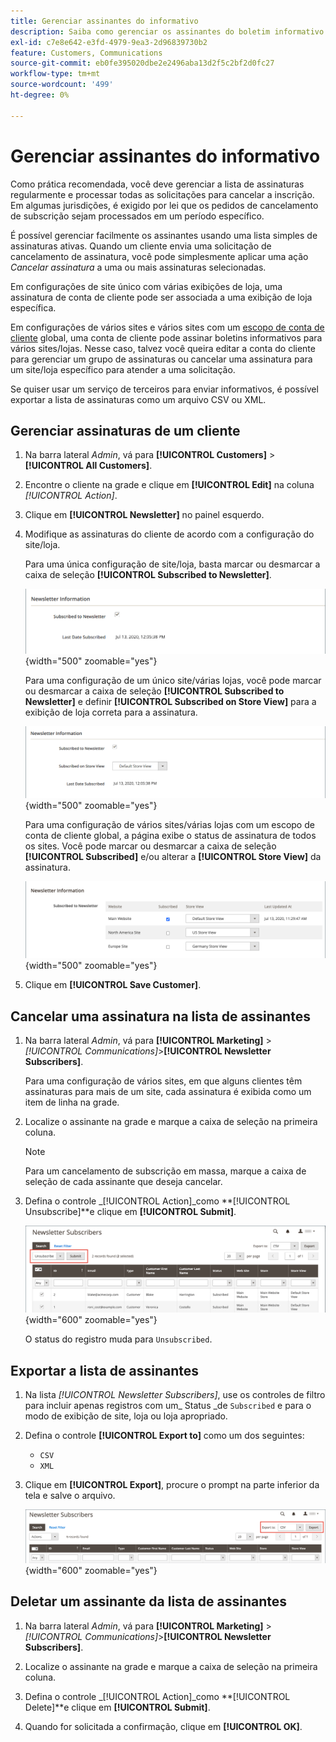 ```yaml
---
title: Gerenciar assinantes do informativo
description: Saiba como gerenciar os assinantes do boletim informativo usando uma lista simples de assinaturas ativas.
exl-id: c7e8e642-e3fd-4979-9ea3-2d96839730b2
feature: Customers, Communications
source-git-commit: eb0fe395020dbe2e2496aba13d2f5c2bf2d0fc27
workflow-type: tm+mt
source-wordcount: '499'
ht-degree: 0%

---
```


# Gerenciar assinantes do informativo

Como prática recomendada, você deve gerenciar a lista de assinaturas regularmente e processar todas as solicitações para cancelar a inscrição. Em algumas jurisdições, é exigido por lei que os pedidos de cancelamento de subscrição sejam processados em um período específico.

É possível gerenciar facilmente os assinantes usando uma lista simples de assinaturas ativas. Quando um cliente envia uma solicitação de cancelamento de assinatura, você pode simplesmente aplicar uma ação _Cancelar assinatura_ a uma ou mais assinaturas selecionadas.

Em configurações de site único com várias exibições de loja, uma assinatura de conta de cliente pode ser associada a uma exibição de loja específica.

Em configurações de vários sites e vários sites com um [escopo de conta de cliente](../customers/customer-account-scope.md) global, uma conta de cliente pode assinar boletins informativos para vários sites/lojas. Nesse caso, talvez você queira editar a conta do cliente para gerenciar um grupo de assinaturas ou cancelar uma assinatura para um site/loja específico para atender a uma solicitação.

Se quiser usar um serviço de terceiros para enviar informativos, é possível exportar a lista de assinaturas como um arquivo CSV ou XML.

## Gerenciar assinaturas de um cliente

1. Na barra lateral _Admin_, vá para **[!UICONTROL Customers]** > **[!UICONTROL All Customers]**.

1. Encontre o cliente na grade e clique em **[!UICONTROL Edit]** na coluna _[!UICONTROL Action]_.

1. Clique em **[!UICONTROL Newsletter]** no painel esquerdo.

1. Modifique as assinaturas do cliente de acordo com a configuração do site/loja.

   Para uma única configuração de site/loja, basta marcar ou desmarcar a caixa de seleção **[!UICONTROL Subscribed to Newsletter]**.

   ![Caixa de seleção de assinatura do boletim informativo do cliente de loja única](./assets/newsletter-customer-single-store.png){width="500" zoomable="yes"}

   Para uma configuração de um único site/várias lojas, você pode marcar ou desmarcar a caixa de seleção **[!UICONTROL Subscribed to Newsletter]** e definir **[!UICONTROL Subscribed on Store View]** para a exibição de loja correta para a assinatura.

   ![Caixa de seleção de assinatura do boletim informativo do cliente de várias lojas e seletor de exibição de loja](./assets/newsletter-customer-multi-store.png){width="500" zoomable="yes"}

   Para uma configuração de vários sites/várias lojas com um escopo de conta de cliente global, a página exibe o status de assinatura de todos os sites. Você pode marcar ou desmarcar a caixa de seleção **[!UICONTROL Subscribed]** e/ou alterar a **[!UICONTROL Store View]** da assinatura.

   ![Caixas de seleção de assinatura de boletim informativo de vários sites e seletores de exibição de repositório](./assets/newsletter-customer-multi-site.png){width="500" zoomable="yes"}

1. Clique em **[!UICONTROL Save Customer]**.

## Cancelar uma assinatura na lista de assinantes

1. Na barra lateral _Admin_, vá para **[!UICONTROL Marketing]** > _[!UICONTROL Communications]_>**[!UICONTROL Newsletter Subscribers]**.

   Para uma configuração de vários sites, em que alguns clientes têm assinaturas para mais de um site, cada assinatura é exibida como um item de linha na grade.

1. Localize o assinante na grade e marque a caixa de seleção na primeira coluna.

   >[!NOTE]
   >
   >Para um cancelamento de subscrição em massa, marque a caixa de seleção de cada assinante que deseja cancelar.

1. Defina o controle _[!UICONTROL Action]_como **[!UICONTROL Unsubscribe]**e clique em **[!UICONTROL Submit]**.

   ![Cancelar assinatura do informativo](./assets/newsletter-unsubscribe.png){width="600" zoomable="yes"}

   O status do registro muda para `Unsubscribed`.

## Exportar a lista de assinantes

1. Na lista _[!UICONTROL Newsletter Subscribers]_, use os controles de filtro para incluir apenas registros com um_ Status _de `Subscribed` e para o modo de exibição de site, loja ou loja apropriado.

1. Defina o controle **[!UICONTROL Export to]** como um dos seguintes:

   - `CSV`
   - `XML`

1. Clique em **[!UICONTROL Export]**, procure o prompt na parte inferior da tela e salve o arquivo.

   ![Exportar assinantes do informativo](./assets/newsletter-subscribers-export.png){width="600" zoomable="yes"}

## Deletar um assinante da lista de assinantes

1. Na barra lateral _Admin_, vá para **[!UICONTROL Marketing]** > _[!UICONTROL Communications]_>**[!UICONTROL Newsletter Subscribers]**.

1. Localize o assinante na grade e marque a caixa de seleção na primeira coluna.

1. Defina o controle _[!UICONTROL Action]_como **[!UICONTROL Delete]**e clique em **[!UICONTROL Submit]**.

1. Quando for solicitada a confirmação, clique em **[!UICONTROL OK]**.
